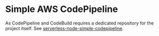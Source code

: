 # Simple AWS CodePipeline 

As CodePipeline and CodeBuild requires a dedicated repository for the project itself. See [serverless-node-simple-codepipeline](https://github.com/stanykh/serverless-node-simple-codepipeline).